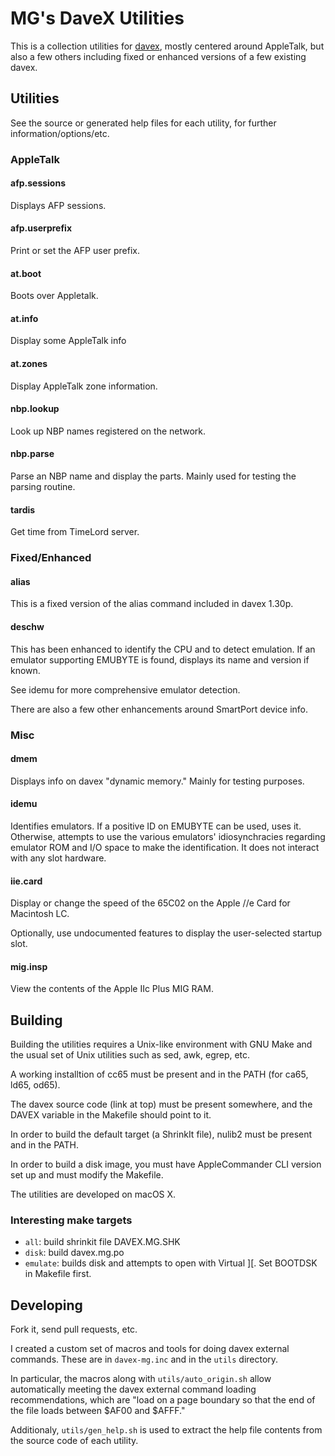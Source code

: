 # MG's DaveX Utilities

This is a collection utilities for [davex](https://sourceforge.net/p/davex/home/Home/), mostly centered around AppleTalk, but also a few others including fixed or enhanced versions of a few existing davex.

## Utilities

See the source or generated help files for each utility, for further information/options/etc.

### AppleTalk

#### afp.sessions

Displays AFP sessions.

#### afp.userprefix

Print or set the AFP user prefix.

#### at.boot

Boots over Appletalk.

#### at.info

Display some AppleTalk info

#### at.zones

Display AppleTalk zone information.

#### nbp.lookup

Look up NBP names registered on the network.

#### nbp.parse

Parse an NBP name and display the parts.  Mainly used for testing the parsing routine.

#### tardis

Get time from TimeLord server.


### Fixed/Enhanced

#### alias

This is a fixed version of the alias command included in davex 1.30p.

#### deschw

This has been enhanced to identify the CPU and to detect emulation.  If an emulator supporting EMUBYTE is found, displays its name and version if known.

See idemu for more comprehensive emulator detection.

There are also a few other enhancements around SmartPort device info.

### Misc

#### dmem

Displays info on davex "dynamic memory."  Mainly for testing purposes.

#### idemu

Identifies emulators.  If a positive ID on EMUBYTE can be used, uses it.  Otherwise, attempts to use the various emulators' idiosynchracies regarding emulator ROM and I/O space to make the identification.  It does not interact with any slot hardware.

#### iie.card

Display or change the speed of the 65C02 on the Apple //e Card for Macintosh LC.

Optionally, use undocumented features to display the user-selected startup slot.

#### mig.insp

View the contents of the Apple IIc Plus MIG RAM.

## Building

Building the utilities requires a Unix-like environment with GNU Make and the usual set of Unix utilities such as sed, awk, egrep, etc.

A working installtion of cc65 must be present and in the PATH (for ca65, ld65, od65).

The davex source code (link at top) must be present somewhere, and the DAVEX variable in the Makefile should point to it.

In order to build the default target (a ShrinkIt file), nulib2 must be present and in the PATH.

In order to build a disk image, you must have AppleCommander CLI version set up and must modify the Makefile.

The utilities are developed on macOS X.

### Interesting make targets

  * ``all``: build shrinkit file DAVEX.MG.SHK
  * ``disk``: build davex.mg.po
  * ``emulate``: builds disk and attempts to open with Virtual ][.  Set BOOTDSK in Makefile first.

## Developing

Fork it, send pull requests, etc.

I created a custom set of macros and tools for doing davex external commands.  These are in ``davex-mg.inc`` and in the ``utils`` directory.

In particular, the macros along with ``utils/auto_origin.sh`` allow automatically meeting the davex external command loading recommendations, which are "load on a page boundary so that the end of the file loads between $AF00 and $AFFF."

Additionaly, ``utils/gen_help.sh`` is used to extract the help file contents from the source code of each utility.


